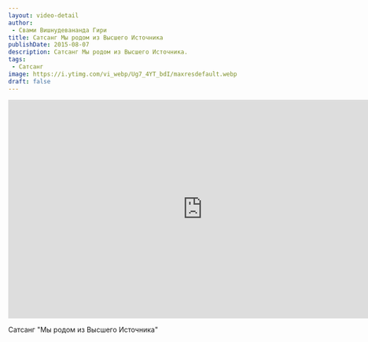 ```yaml
---
layout: video-detail
author:
 - Свами Вишнудевананда Гири
title: Сатсанг Мы родом из Высшего Источника
publishDate: 2015-08-07
description: Сатсанг Мы родом из Высшего Источника. 
tags: 
 - Сатсанг
image: https://i.ytimg.com/vi_webp/Ug7_4YT_bdI/maxresdefault.webp
draft: false
---
```


<iframe width="790" height="444" src="https://www.youtube.com/embed/Ug7_4YT_bdI" frameborder="0" allowfullscreen=""></iframe> 

  Сатсанг "Мы родом из Высшего Источника"

  

 